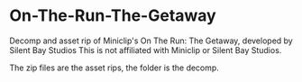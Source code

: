 # On-The-Run-The-Getaway
Decomp and asset rip of Miniclip's On The Run: The Getaway, developed by Silent Bay Studios
This is not affiliated with Miniclip or Silent Bay Studios.

The zip files are the asset rips, the folder is the decomp.
